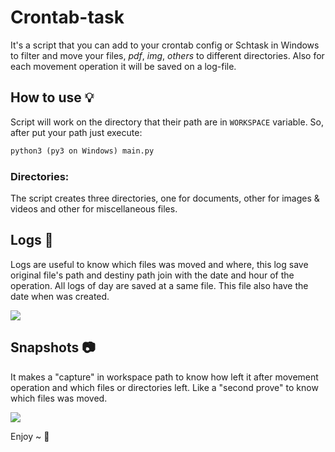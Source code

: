 # Crontab-task 

It's a script that you can add to your crontab config or Schtask in Windows to filter and move your files, *pdf*, *img*, *others* to different directories. Also for each movement operation it will be saved on a log-file. 

## How to use 💡
Script will work on the directory that their path are in `WORKSPACE` variable. So, after put your path just execute:
```python
python3 (py3 on Windows) main.py
```

### Directories:
The script creates three directories, one for documents, other for images & videos and other for miscellaneous files. 

## Logs 📃
Logs are useful to know which files was moved and where, this log save original file's path and destiny path join with the date and hour of the operation. 
All logs of day are saved at a same file. This file also have the date when was created.

![](https://i.imgur.com/r2dYfJy.png)

## Snapshots 📷
It makes a "capture" in workspace path to know how left it after movement operation and which files or directories left. Like a "second prove" to know which files was moved.

![](https://i.imgur.com/eYm7HxR.png)

Enjoy ~ :bamboo:
